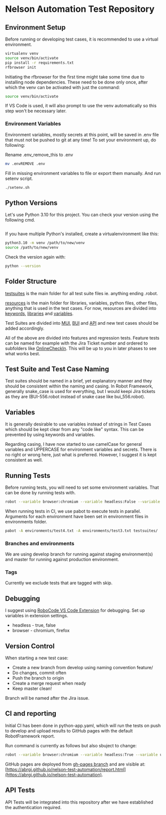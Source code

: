 # Nelson Automation Test Repository

## Environment Setup

Before running or developing test cases, it is recommended to use a virtual environment.

``` bash
virtualenv venv
source venv/bin/activate
pip install -r requirements.txt
rfbrowser init
```

Initiating the rfbrowser for the first time might take some time due to installing node dependencies. These need to be done only once, after which the venv can be activated with just the command:

``` bash
source venv/bin/activate
```

If VS Code is used, it will also prompt to use the venv automatically so this step won't be necessary later.

### Environment Variables

Environment variables, mostly secrets at this point, will be saved in .env file that must not be pushed to git at any time! To set your environment up, do following:

Rename .env_remove_this to .env

``` bash
mv .envREMOVE .env
```

Fill in missing environment variables to file or export them manually. And run setenv script.

``` bash
./setenv.sh
```

## Python Versions

Let's use Python 3.10 for this project. You can check your version using the following cmd.

```python --version
```

If you have multiple Python's installed, create a virtualenvironment like this:

``` bash
python3.10 -m venv /path/to/new/venv
source /path/to/new/venv
```

Check the version again with:

``` bash
python --version
```

## Folder Structure

[testsuites](/testsuites/) is the main folder for all test suite files ie. anything ending .robot.

[resources](/resources/) is the main folder for libraries, variables, python files, other files, anything that is used in the test cases. For now, resources are divided into [keywords](/resources/keywords/), [libraries](/resources/libraries/) and [variables](/resources/variables/).

Test Suites are divided into [MUI](/testsuites/MUI/), [BUI](/testsuites/BUI/) and [API](/testsuites/API/) and new test cases should be added accordingly.

All of the above are divided into features and regression tests. Feature tests can be named for example with the Jira Ticket number and ordered to subfolders like [OnlineCheckIn](/testsuites/MUI/feature/OnlineCheckIn/). This will be up to you in later phases to see what works best.

## Test Suite and Test Case Naming

Test suites should be named in a brief, yet explanatory manner and they should be consistent within the naming and casing. In Robot Framework, generally snake_case is used for everything, but I would keepi Jira tickets as they are (BUI-556.robot instead of snake case like bui_556.robot).

## Variables

It is generally desirable to use variables instead of strings in Test Cases which should be kept clear from any "code like" syntax. This can be prevented by using keywords and variables.

Regarding casing, I have now started to use camelCase for general variables and UPPERCASE for environment variables and secrets. There is no right or wrong here, just what is preferred. However, I suggest it is kept consistent as well.

## Running Tests

Before running tests, you will need to set some environment variables. That can be done by running tests with.

``` bash
robot --variable browser:chromium --variable headless:False --variable url:https://test4.omenahotels.com/ testsuites/
```

When running tests in CI, we use pabot to execute tests in parallel. Arguments for each environment have been set in environment files in environments folder.

```bash
pabot -A environments/test4.txt -A environments/test3.txt testsuites/ 
```

### Branches and environments

We are using develop branch for running against staging environment(s) and master for running against production environment.

### Tags

Currently we exclude tests that are tagged with skip.

## Debugging

I suggest using [RoboCode VS Code Extension](https://github.com/d-biehl/robotcode) for debugging. Set up variables in extension settings.

- headless - true, false
- browser - chromium, firefox

## Version Control

When starting a new test case:

- Create a new branch from develop using naming convention feature/<Jira ticket id> <Description>
- Do changes, commit often
- Push the branch to origin
- Create a merge request when ready
- Keep master clean!

Branch will be named after the Jira issue.

## CI and reporting

Initial CI has been done in python-app.yaml, which will run the tests on push to develop and upload results to GitHub pages with the default RobotFramework report.

Run command is currently as follows but also sbuject to change:

```bash
robot --variable browser:chromium --variable headless:True --variable url:https://test4.omenahotels.com/ --variable MUI-Link:https://admin.nelson.management/#/login --outputdir reports/ testsuites/
```

GitHub pages are deployed from [gh-pages branch](https://github.com/ABRGI/nelson-test-automation/tree/gh-pages) and are visible at: 
[https://abrgi.github.io/nelson-test-automation/report.html](https://abrgi.github.io/nelson-test-automation).

## API Tests

API Tests will be integrated into this repository after we have established the authentication required.
